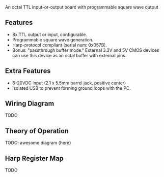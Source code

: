An octal TTL input-or-output board with programmable square wave output

## Features
* 8x TTL output or input, configurable.
* Programmable square wave generation.
* Harp-protocol compliant (serial num: 0x057B).
* Bonus: "passthrough buffer mode." External 3.3V and 5V CMOS devices can use this device as an octal buffer with external pins.

## Extra Features
* 6-20VDC input (2.1 x 5.5mm barrel jack, positive center)
* isolated USB to prevent forming ground loops with the PC.

## Wiring Diagram
TODO


## Theory of Operation
TODO: awesome diagram {here}

## Harp Register Map
TODO


